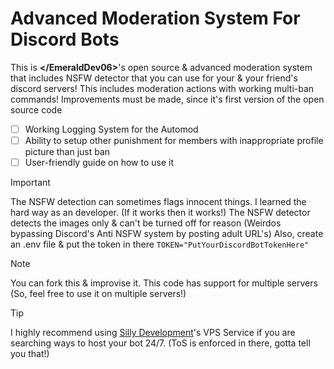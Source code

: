 # Advanced Moderation System For Discord Bots
This is **<\/EmeraldDev06\>**'s open source & advanced moderation system that includes NSFW detector that you can use for your & your friend's discord servers!
This includes moderation actions with working multi-ban commands!
Improvements must be made, since it's first version of the open source code
- [ ] Working Logging System for the Automod
- [ ] Ability to setup other punishment for members with inappropriate profile picture than just ban
- [ ] User-friendly guide on how to use it

> [!IMPORTANT]
> The NSFW detection can sometimes flags innocent things. I learned the hard way as an developer. (If it works then it works!)
> The NSFW detector detects the images only & can't be turned off for reason (Weirdos bypassing Discord's Anti NSFW system by posting adult URL's)
> Also, create an .env file & put the token in there `TOKEN="PutYourDiscordBotTokenHere"`

> [!NOTE]
> You can fork this & improvise it.
> This code has support for multiple servers (So, feel free to use it on multiple servers!)

> [!TIP]
> I highly recommend using [Silly Development](https://sillydev.co.uk/)'s VPS Service if you are searching ways to host your bot 24/7. (ToS is enforced in there, gotta tell you that!)
